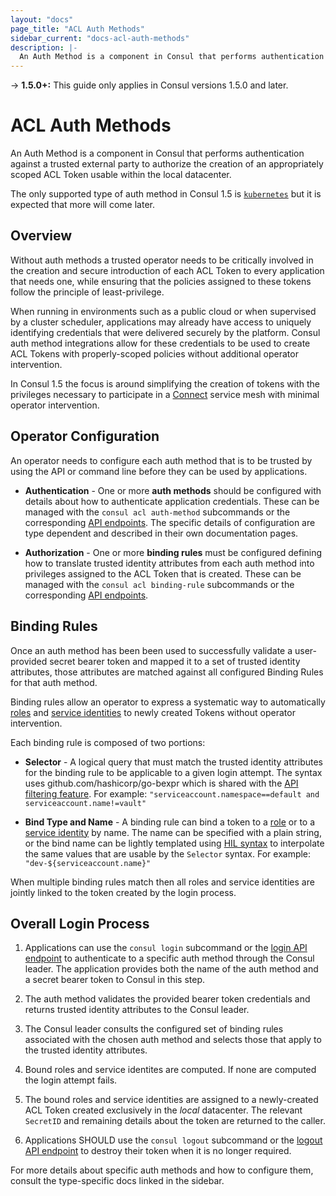 ```yaml
---
layout: "docs"
page_title: "ACL Auth Methods"
sidebar_current: "docs-acl-auth-methods"
description: |-
  An Auth Method is a component in Consul that performs authentication against a trusted external party to authorize the creation of an appropriately scoped ACL Token usable within the local datacenter.
---
```


-> **1.5.0+:**  This guide only applies in Consul versions 1.5.0 and later.

# ACL Auth Methods

An Auth Method is a component in Consul that performs authentication against a
trusted external party to authorize the creation of an appropriately scoped ACL
Token usable within the local datacenter.

The only supported type of auth method in Consul 1.5 is
[`kubernetes`](/docs/acl/auth-methods/kubernetes.html) but it is expected that
more will come later.

## Overview

Without auth methods a trusted operator needs to be critically involved in the
creation and secure introduction of each ACL Token to every application that
needs one, while ensuring that the policies assigned to these tokens follow the
principle of least-privilege.

When running in environments such as a public cloud or when supervised by a
cluster scheduler, applications may already have access to uniquely identifying
credentials that were delivered securely by the platform. Consul auth method
integrations allow for these credentials to be used to create ACL Tokens with
properly-scoped policies without additional operator intervention.

In Consul 1.5 the focus is around simplifying the creation of tokens with the
privileges necessary to participate in a [Connect](/docs/connect/index.html)
service mesh with minimal operator intervention.

## Operator Configuration

An operator needs to configure each auth method that is to be trusted by
using the API or command line before they can be used by applications.

* **Authentication** - One or more **auth methods** should be configured with
  details about how to authenticate application credentials. These can be
  managed with the `consul acl auth-method` subcommands or the corresponding
  [API endpoints](/api/acl/auth-methods.html). The specific details of
  configuration are type dependent and described in their own documentation
  pages.

* **Authorization** - One or more **binding rules** must be configured defining
  how to translate trusted identity attributes from each auth method into
  privileges assigned to the ACL Token that is created. These can be managed
  with the `consul acl binding-rule` subcommands or the corresponding [API
  endpoints](/api/acl/binding-rules.html).

## Binding Rules

Once an auth method has been been used to successfully validate a user-provided
secret bearer token and mapped it to a set of trusted identity attributes,
those attributes are matched against all configured Binding Rules for that auth
method.

Binding rules allow an operator to express a systematic way to automatically
[roles](/docs/acl/acl-system.html#acl-roles) and [service
identities](/docs/acl/acl-system.html#acl-service-identities) to newly created
Tokens without operator intervention.

Each binding rule is composed of two portions:

- **Selector** - A logical query that must match the trusted identity
  attributes for the binding rule to be applicable to a given login attempt.
  The syntax uses github.com/hashicorp/go-bexpr which is shared with the [API
  filtering feature](/api/features/filtering.html).  For example:
  `"serviceaccount.namespace==default and serviceaccount.name!=vault"`

- **Bind Type and Name** - A binding rule can bind a token to a
  [role](/docs/acl/acl-system.html#acl-roles) or to a [service
  identity](/docs/acl/acl-system.html#acl-service-identities) by name. The name
  can be specified with a plain string, or the bind name can be lightly
  templated using [HIL syntax](https://github.com/hashicorp/hil) to interpolate
  the same values that are usable by the `Selector` syntax. For example:
  `"dev-${serviceaccount.name}"`

When multiple binding rules match then all roles and service identities are
jointly linked to the token created by the login process.

## Overall Login Process

1. Applications can use the `consul login` subcommand or the [login API
   endpoint](/api/acl/acl.html#login-to-auth-method) to authenticate to a
   specific auth method through the Consul leader. The application provides
   both the name of the auth method and a secret bearer token to Consul in this
   step.

2. The auth method validates the provided bearer token credentials and returns
   trusted identity attributes to the Consul leader.

3. The Consul leader consults the configured set of binding rules associated
   with the chosen auth method and selects those that apply to the trusted
   identity attributes.

4. Bound roles and service identites are computed. If none are computed the
   login attempt fails.

5. The bound roles and service identities are assigned to a newly-created ACL
   Token created exclusively in the _local_ datacenter. The relevant `SecretID`
   and remaining details about the token are returned to the caller.

6. Applications SHOULD use the `consul logout` subcommand or the [logout API
   endpoint](/api/acl/acl.html#logout-from-auth-method) to destroy their token
   when it is no longer required.

For more details about specific auth methods and how to configure them, consult
the type-specific docs linked in the sidebar.

